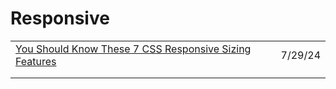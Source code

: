 # Responsive

|                                                                                                                                                        |         |
| ------------------------------------------------------------------------------------------------------------------------------------------------------ | ------- |
| [You Should Know These 7 CSS Responsive Sizing Features](https://app.daily.dev/posts/you-should-know-these-7-css-responsive-sizing-features-ukbm58jfv) | 7/29/24 |
|                                                                                                                                                        |         |
|                                                                                                                                                        |         |
